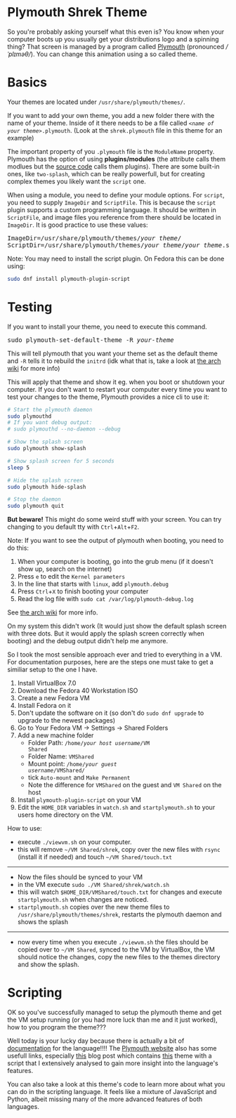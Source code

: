 # Plymouth Shrek Theme
So you're probably asking yourself what this even is? You know when your computer boots up you usually get your distributions logo and a spinning thing? That screen is managed by a program called [Plymouth](https://en.wikipedia.org/wiki/Plymouth_(software)) (pronounced */ˈplɪməθ/*). You can change this animation using a so called theme.

# Basics
Your themes are located under `/usr/share/plymouth/themes/`.

If you want to add your own theme, you add a new folder there with the name of your theme. Inside of it there needs to be a file called <code>*\<name of your theme\>*.plymouth</code>. (Look at the `shrek.plymouth` file in this theme for an example)

The important property of you `.plymouth` file is the `ModuleName` property. Plymouth has the option of using **plugins/modules** (the attribute calls them modlues but the [source code](https://gitlab.freedesktop.org/plymouth/plymouth) calls them plugins). There are some built-in ones, like `two-splash`, which can be really powerfull, but for creating complex themes you likely want the `script` one.

When using a module, you need to define your module options. For `script`, you need to supply `ImageDir` and `ScriptFile`. This is because the `script` plugin supports a custom programming language. It should be written in `ScriptFile`, and image files you reference from there should be located in `ImageDir`. It is good practice to use these values:
<pre>
ImageDir=/usr/share/plymouth/themes/<i>your theme</i>/
ScriptDir=/usr/share/plymouth/themes/<i>your theme</i>/<i>your theme</i>.script
</pre>

Note: You may need to install the script plugin. On Fedora this can be done using:
```sh
sudo dnf install plymouth-plugin-script
```

# Testing
If you want to install your theme, you need to execute this command.
<pre>
sudo plymouth-set-default-theme -R <i>your-theme</i>
</pre>

This will tell plymouth that you want your theme set as the default theme and `-R` tells it to rebuild the `initrd` (idk what that is, take a look at [the arch wiki](https://wiki.archlinux.org/title/Plymouth#Changing_the_theme) for more info)

This will apply that theme and show it eg. when you boot or shutdown your computer. If you don't want to restart your computer every time you want to test your changes to the theme, Plymouth provides a nice cli to use it:

```sh
# Start the plymouth daemon
sudo plymouthd
# If you want debug output:
# sudo plymouthd --no-daemon --debug

# Show the splash screen
sudo plymouth show-splash

# Show splash screen for 5 seconds
sleep 5

# Hide the splash screen
sudo plymouth hide-splash

# Stop the daemon
sudo plymouth quit
```

**But beware!** This might do some weird stuff with your screen. You can try changing to you default tty with `Ctrl`+`Alt`+`F2`.

Note: If you want to see the output of plymouth when booting, you need to do this:
1. When your computer is booting, go into the grub menu (if it doesn't show up, search on the internet)
2. Press `e` to edit the `Kernel parameters`
3. In the line that starts with `linux`, add `plymouth.debug`
4. Press `Ctrl`+`X` to finish booting your computer
5. Read the log file with `sudo cat /var/log/plymouth-debug.log`

See [the arch wiki](https://wiki.archlinux.org/title/Plymouth#Troubleshooting) for more info.





On my system this didn't work (It would just show the default splash screen with three dots. But it would apply the splash screen correctly when booting) and the debug output didn't help me anymore.

So I took the most sensible approach ever and tried to everything in a VM. For documentation purposes, here are the steps one must take to get a similiar setup to the one I have.

1. Install VirtualBox 7.0
2. Download the Fedora 40 Workstation ISO
3. Create a new Fedora VM
4. Install Fedora on it
5. Don't update the software on it (so don't do `sudo dnf upgrade` to upgrade to the newest packages)
6. Go to Your Fedora VM -> Settings -> Shared Folders
7. Add a new machine folder
    - Folder Path: <code>/home/<i>your host username</i>/VM Shared</code>
    - Folder Name: `VMShared`
    - Mount point: <code>/home/<i>your guest username</i>/VMShared/</code>
    - tick `Auto-mount` and `Make Permanent`
    - Note the difference for `VMShared` on the guest and `VM Shared` on the host
8. Install `plymouth-plugin-script` on your VM
9. Edit the `HOME_DIR` variables in `watch.sh` and `startplymouth.sh` to your users home directory on the VM.

How to use:
- execute `./viewvm.sh` on your computer.
- this will remove `~/VM Shared/shrek`, copy over the new files with `rsync` (install it if needed) and touch `~/VM Shared/touch.txt`
---
- Now the files should be synced to your VM
- in the VM execute `sudo ./VM Shared/shrek/watch.sh`
- this will watch `$HOME_DIR/VMShared/touch.txt` for changes and execute `startplymouth.sh` when changes are noticed.
- `startplymouth.sh` copies over the new theme files to `/usr/share/plymouth/themes/shrek`, restarts the plymouth daemon and shows the splash
---
- now every time when you execute `./viewvm.sh` the files should be copied over to `~/VM Shared`, synced to the VM by VirtualBox, the VM should notice the changes, copy the new files to the themes directory and show the splash.

# Scripting
OK so you've successfully managed to setup the plymouth theme and get the VM setup running (or you had more luck than me and it just worked), how to you program the theme???

Well today is your lucky day because there is actually a bit of [documentation](https://freedesktop.org/wiki/Software/Plymouth/Scripts/) for the language!!!! The [Plymouth website](https://freedesktop.org/wiki/Software/Plymouth/) also has some usefull links, especially [this](https://brej.org/blog/?cat=16) blog post which contains [this](http://brej.org/blog/wp-content/uploads/2010/04/blocks.tar.gz) theme with a script that I extensively analysed to gain more insight into the language's features.

You can also take a look at this theme's code to learn more about what you can do in the scripting language. It feels like a mixture of JavaScript and Python, albeit missing many of the more advanced features of both languages.

